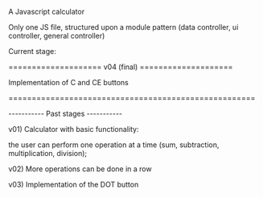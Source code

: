 A Javascript calculator

Only one JS file, structured upon a module pattern (data controller, ui controller, general controller)

Current stage:

==================== v04 (final) ====================

Implementation of C and CE buttons

=====================================================


----------- Past stages -----------

v01) Calculator with basic functionality:

the user can perform one operation at a time (sum, subtraction, multiplication, division);

v02) More operations can be done in a row

v03) Implementation of the DOT button

